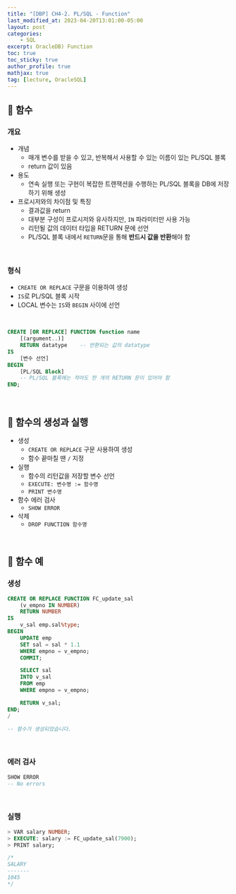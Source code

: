 ```yaml
---
title: "[DBP] CH4-2. PL/SQL - Function"
last_modified_at: 2023-04-20T13:01:00-05:00
layout: post
categories:
    - SQL
excerpt: OracleDB) Function
toc: true
toc_sticky: true
author_profile: true
mathjax: true
tag: [lecture, OracleSQL]
---
```


## 🍞 함수


### 개요
- 개념
    - 매개 변수를 받을 수 있고, 반복해서 사용할 수 있는 이름이 있는 PL/SQL 블록
    - return 값이 있음
- 용도
    - 연속 실행 또는 구현이 복잡한 트랜잭션을 수행하는 PL/SQL 블록을 DB에 저장하기 위해 생성
- 프로시저와의 차이점 및 특징
    - 결과값을 return
    - 대부분 구성이 프로시저와 유사하지만, `IN` 파라미터만 사용 가능
    - 리턴될 값의 데이터 타입을 RETURN 문에 선언
    - PL/SQL 블록 내에서 `RETURN`문을 통해 **반드시 값을 반환**해야 함

<br>

### 형식
- `CREATE OR REPLACE` 구문을 이용하여 생성
- `IS`로 PL/SQL 블록 시작
- LOCAL 변수는 `IS`와 `BEGIN` 사이에 선언

<br>

```sql
CREATE [OR REPLACE] FUNCTION function name
    [(argument..)]
    RETURN datatype    -- 반환되는 값의 datatype
IS
    [변수 선언]
BEGIN
    [PL/SQL Block]
    -- PL/SQL 블록에는 적어도 한 개의 RETURN 문이 있어야 함
END;
```

<br>

## 🍞 함수의 생성과 실행


- 생성
    - `CREATE OR REPLACE` 구문 사용하여 생성
    - 함수 끝마칠 땐 `/` 지정
- 실행
    - 함수의 리턴값을 저장할 변수 선언
    - `EXECUTE: 변수명 := 함수명`
    - `PRINT 변수명`
- 함수 에러 검사
    - `SHOW ERROR`
- 삭제
    - `DROP FUNCTION 함수명`

<br>

## 🍞 함수 예


### 생성
```sql
CREATE OR REPLACE FUNCTION FC_update_sal
    (v_empno IN NUMBER)
    RETURN NUMBER
IS
    v_sal emp.sal%type;
BEGIN
    UPDATE emp
    SET sal = sal * 1.1
    WHERE empno = v_empno;
    COMMIT;

    SELECT sal
    INTO v_sal
    FROM emp
    WHERE empno = v_empno;

    RETURN v_sal;
END;
/

-- 함수가 생성되었습니다.
```

<br>

### 에러 검사
```sql
SHOW ERROR
-- No errors
```

<br>

### 실행
```sql
> VAR salary NUMBER;
> EXECUTE: salary := FC_update_sal(7900);
> PRINT salary;

/*
SALARY
-------
1045
*/
```